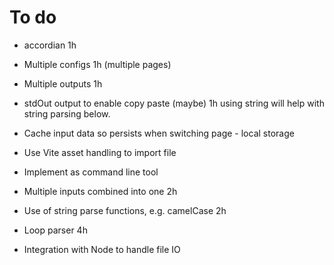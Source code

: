 # To do
* accordian 1h
* Multiple configs 1h (multiple pages)
* Multiple outputs 1h
* stdOut output to enable copy paste (maybe) 1h using string will help with string parsing below.
* Cache input data so persists when switching page - local storage
* Use Vite asset handling to import file
* Implement as command line tool


* Multiple inputs combined into one 2h
* Use of string parse functions, e.g. camelCase  2h
* Loop parser 4h
* Integration with Node to handle file IO